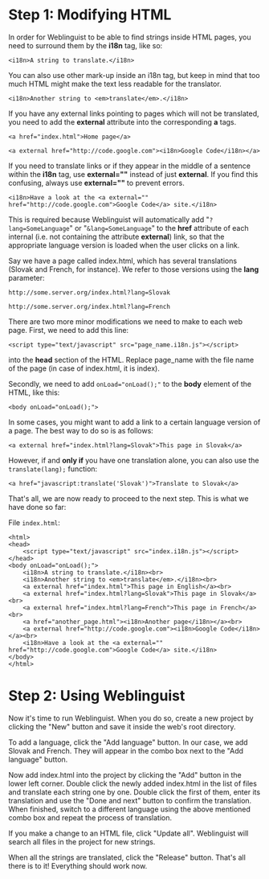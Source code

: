 # Step 1: Modifying HTML #

In order for Weblinguist to be able to find strings inside HTML pages, you need to surround them by the **i18n** tag, like so:

`<i18n>A string to translate.</i18n>`

You can also use other mark-up inside an i18n tag, but keep in mind that too much HTML might make the text less readable for the translator.

`<i18n>Another string to <em>translate</em>.</i18n>`

If you have any external links pointing to pages which will not be translated, you need to add the **external** attribute into the corresponding **a** tags.

`<a href="index.html">Home page</a>`

`<a external href="http://code.google.com"><i18n>Google Code</i18n></a>`

If you need to translate links or if they appear in the middle of a sentence within the **i18n** tag, use **external=""** instead of just **external**. If you find this confusing, always use **external=""** to prevent errors.

`<i18n>Have a look at the <a external="" href="http://code.google.com">Google Code</a> site.</i18n>`

This is required because Weblinguist will automatically add "`?lang=SomeLanguage`" or "`&lang=SomeLanguage`" to the **href** attribute of each internal (i.e. not containing the attribute **external**) link, so that the appropriate language version is loaded when the user clicks on a link.

Say we have a page called index.html, which has several translations (Slovak and French, for instance). We refer to those versions using the **lang** parameter:

`http://some.server.org/index.html?lang=Slovak`

`http://some.server.org/index.html?lang=French`

There are two more minor modifications we need to make to each web page. First, we need to add this line:

`<script type="text/javascript" src="page_name.i18n.js"></script>`

into the **head** section of the HTML. Replace page\_name with the file name of the page (in case of index.html, it is index).

Secondly, we need to add `onLoad="onLoad();"` to the **body** element of the HTML, like this:

`<body onLoad="onLoad();">`

In some cases, you might want to add a link to a certain language version of a page. The best way to do so is as follows:

`<a external href="index.html?lang=Slovak">This page in Slovak</a>`

However, if and **only if** you have one translation alone, you can also use the `translate(lang);` function:

`<a href="javascript:translate('Slovak')">Translate to Slovak</a>`

That's all, we are now ready to proceed to the next step. This is what we have done so far:

File `index.html`:
```
<html>
<head>
    <script type="text/javascript" src="index.i18n.js"></script>
</head>
<body onLoad="onLoad();">
    <i18n>A string to translate.</i18n><br>
    <i18n>Another string to <em>translate</em>.</i18n><br>
    <a external href="index.html">This page in English</a><br>
    <a external href="index.html?lang=Slovak">This page in Slovak</a><br>
    <a external href="index.html?lang=French">This page in French</a><br>
    <a href="another_page.html"><i18n>Another page</i18n></a><br>
    <a external href="http://code.google.com"><i18n>Google Code</i18n></a><br>
    <i18n>Have a look at the <a external="" href="http://code.google.com">Google Code</a> site.</i18n>
</body>
</html>
```

# Step 2: Using Weblinguist #

Now it's time to run Weblinguist. When you do so, create a new project by clicking the "New" button and save it inside the web's root directory.

To add a language, click the "Add language" button. In our case, we add Slovak and French. They will appear in the combo box next to the "Add language" button.

Now add index.html into the project by clicking the "Add" button in the lower left corner. Double click the newly added index.html in the list of files and translate each string one by one. Double click the first of them, enter its translation and use the "Done and next" button to confirm the translation. When finished, switch to a different language using the above mentioned combo box and repeat the process of translation.

If you make a change to an HTML file, click "Update all". Weblinguist will search all files in the project for new strings.

When all the strings are translated, click the "Release" button. That's all there is to it! Everything should work now.